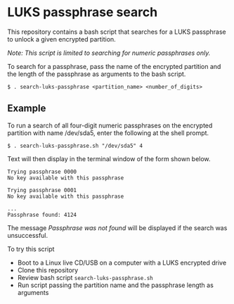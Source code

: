 # LUKS passphrase search

This repository contains a bash script that searches for a LUKS passphrase to unlock a given encrypted partition.

*Note: This script is limited to searching for numeric passphrases only.*

To search for a passphrase, pass the name of the encrypted partition and the length of the passphrase as arguments to the bash script.

```shell
$ . search-luks-passphrase <partition_name> <number_of_digits>
```

## Example 

To run a search of all four-digit numeric passphrases on the encrypted partition with name /dev/sda5, enter the following at the shell prompt.

```shell
$ . search-luks-passphrase.sh "/dev/sda5" 4
```

Text will then display in the terminal window of the form shown below.

```shell
Trying passphrase 0000
No key available with this passphrase

Trying passphrase 0001
No key available with this passphrase

...
Passphrase found: 4124
```

The message *Passphrase was not found* will be displayed if the search was unsuccessful.

To try this script 

* Boot to a Linux live CD/USB on a computer with a LUKS encrypted drive
* Clone this repository
* Review bash script `search-luks-passphrase.sh`
* Run script passing the partition name and the passphrase length as arguments 
